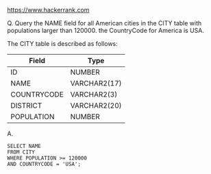 https://www.hackerrank.com

Q. Query the NAME field for all American cities in the CITY table with populations larger than 120000. the CountryCode for America is USA.

The CITY table is described as follows:

|Field|Type|
|-----|----|
|ID|NUMBER|
|NAME|VARCHAR2(17)|
|COUNTRYCODE|VARCHAR2(3)|
|DISTRICT|VARCHAR2(20)|
|POPULATION|NUMBER|

A.
```
SELECT NAME 
FROM CITY
WHERE POPULATION >= 120000
AND COUNTRYCODE = 'USA';
```
